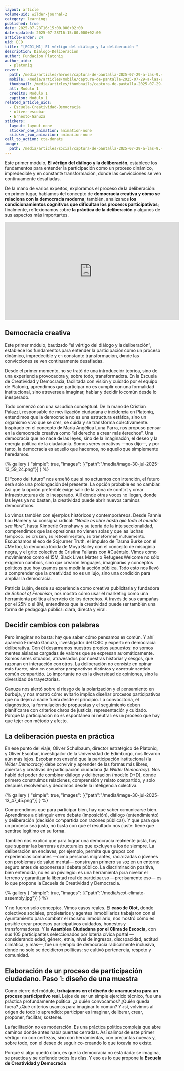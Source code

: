 ```yaml
---
layout: article
volume-uid: wilder-journal-2
category: learnings
published: true
date: 2025-07-28T16:15:00.000+02:00
date-updated: 2025-07-28T16:15:00.000+02:00
article-order: 24
uid: ECD
title: "[ECD1_M1] El vértigo del diálogo y la deliberación "
description: Dialogo-Deliberacion
author: Fundacion Platoniq
author_uids:
  - platoniq
cover:
  path: /media/articles/heroes/captura-de-pantalla-2025-07-29-a-las-9.43.05.png
  mobile: /media/articles/mobile/captura-de-pantalla-2025-07-29-a-las-9.43.05.png
  thumbnail: /media/articles/thumbnails/captura-de-pantalla-2025-07-29-a-las-9.43.05.png
  alt: Modulo 1
  credits: Modulo 1
  caption: Modulo 1
related_article_uids:
  - Escuela-Creatividad-Democracia
  - oliver-escobar
  - Ernesto-Ganuza
stickers:
  layout: layout-none
  sticker_one_animation: animation-none
  sticker_two_animation: animation-none
call_to_action: cta-donate
image:
  path: /media/articles/social/captura-de-pantalla-2025-07-29-a-las-9.43.05.png
---
```

Este primer módulo, **El vértigo del diálogo y la deliberación**, establece los fundamentos para entender la participación como un proceso dinámico, impredecible y en constante transformación, donde las convicciones se ven continuamente desafiadas. 

De la mano de varios expertos, exploramos el proceso de la deliberación: en primer lugar, hablamos del concepto de **democracia creativa y cómo se relaciona con la democracia moderna**; también, analizamos **los condicionamientos cognitivos que dificultan los procesos participativos**; finalmente, reflexionamos sobre **la práctica de la deliberación** y algunos de sus aspectos más importantes.

<iframe width="560" height="315" src="https://www.youtube.com/embed/H6WreQY9wpI?si=LMK_LqP_ORGcPZRB" title="YouTube video player" frameborder="0" allow="accelerometer; autoplay; clipboard-write; encrypted-media; gyroscope; picture-in-picture; web-share" referrerpolicy="strict-origin-when-cross-origin" allowfullscreen></iframe>

## **Democracia creativa**

Este primer módulo, bautizado “el vértigo del diálogo y la deliberación”*,* establece los fundamentos para entender la participación como un proceso dinámico, impredecible y en constante transformación, donde las convicciones se ven continuamente desafiadas. 

Desde el primer momento, no se trató de una introducción teórica, sino de una experiencia provocadora y, sobre todo, transformadora. En la Escuela de Creatividad y Democracia, facilitada con visión y cuidado por el equipo de Platoniq, aprendimos que participar no es cumplir con una formalidad institucional, sino atreverse a imaginar, hablar y decidir lo común desde lo inesperado.

Todo comenzó con una sacudida conceptual. De la mano de Cristian Palazzi, responsable de movilización ciudadana e incidencia en Platoniq, entendimos que la democracia no es una estructura estática, sino un organismo vivo que se crea, se cuida y se transforma colectivamente. Inspirado en el concepto de María Angélica Luna Parra, nos propuso pensar en la democracia creativa como “el derecho a crear más derechos”. Una democracia que no nace de las leyes, sino de la imaginación, el deseo y la energía política de la ciudadanía. Somos seres creativos —nos dijo—, y por tanto, la democracia es aquello que hacemos, no aquello que simplemente heredamos.

{% gallery { "simple": true, "images": [{"path":"/media/image-30-jul-2025-13_59_24.png"}] } %}

El “cono del futuro” nos enseñó que si no actuamos con intención, el futuro será solo una prolongación del presente. La opción probable es no cambiar. Así que la opción preferible exige salir de la zona de confort y crear infraestructuras de lo inesperado. Allí donde otras voces no llegan, donde las leyes ya no bastan, la creatividad puede abrir nuevos caminos democráticos.

Lo vimos también con ejemplos históricos y contemporáneos. Desde Fannie Lou Hamer y su consigna radical: *“Nadie es libre hasta que todo el mundo sea libre”*, hasta Kimberlé Crenshaw y su teoría de la interseccionalidad, comprendimos que las opresiones no vienen solas y que las luchas tampoco: se cruzan, se retroalimentan, se transforman mutuamente. Escuchamos el eco de Sojourner Truth, el impulso de Tarana Burke con el #MeToo, la denuncia lúcida de Moya Bailey con el concepto de misoginia negra, y el grito colectivo de Cristina Fallarás con #Cuéntalo. Vimos cómo movimientos como el 15M, Black Lives Matter o Refugees Welcome no sólo exigieron cambios, sino que crearon lenguajes, imaginarios y conceptos políticos que hoy usamos para medir la acción pública. Todo esto nos llevó a comprender que la creatividad no es un lujo, sino una condición para ampliar la democracia. 

Patricia Luján, desde su experiencia como creativa publicitaria y fundadora de *School of Feminism*, nos mostró cómo usar el marketing como una herramienta política al servicio de los derechos. A través de sus campañas por el 25N o el 8M, entendimos que la creatividad puede ser también una forma de pedagogía pública: clara, directa y viral.

## **Decidir cambios con palabras**

Pero imaginar no basta: hay que saber cómo pensamos en común. Y ahí apareció Ernesto Ganuza, investigador del CSIC y experto en democracia deliberativa. Con él desarmamos nuestros propios supuestos: no somos mentes aisladas cargadas de valores que se expresan automáticamente. Somos seres situados, atravesados por nuestras historias y sesgos, que razonan en interacción con otros. La deliberación no consiste en opinar más fuerte, sino en escuchar perspectivas distintas y construir sentido común compartido. Lo importante no es la diversidad de opiniones, sino la diversidad de trayectorias.

Ganuza nos alertó sobre el riesgo de la polarización y el pensamiento en burbuja, y nos mostró cómo evitarlo implica diseñar procesos participativos que no dejen a nadie fuera desde el principio. La convocatoria, el diagnóstico, la formulación de propuestas y el seguimiento deben planificarse con criterios claros de justicia, representación y cuidado. Porque la participación no es espontánea ni neutral: es un proceso que hay que tejer con método y afecto.

## **La deliberación puesta en práctica**

En ese punto del viaje, Olivier Schulbaum, director estratégico de Platoniq, y Oliver Escobar, investigador de la Universidad de Edimburgo, nos llevaron aún más lejos. Escobar nos enseñó que la participación institucional (la *Wider Democracy*) debe convivir y aprender de las formas más libres, abiertas y creativas de participación ciudadana (la *Wilder Democracy*). Nos habló del poder de combinar diálogo y deliberación (modelo D+D), donde primero construimos relaciones, comprensión y relato compartido, y solo después resolvemos y decidimos desde la inteligencia colectiva.

{% gallery { "simple": true, "images": [{"path":"/media/image-30-jul-2025-13_47_45.png"}] } %}

Comprendimos que para participar bien, hay que saber comunicarse bien. Aprendimos a distinguir entre debate (imposición), diálogo (entendimiento) y deliberación (decisión compartida con razones públicas). Y que para que un proceso sea justo, no basta con que el resultado nos guste: tiene que sentirse legítimo en su forma.

También nos explicó que para lograr una democracia realmente justa, hay que superar las barreras estructurales que excluyen a los de siempre. La deliberación en enclaves, por ejemplo, permite que grupos con experiencias comunes —como personas migrantes, racializadas o jóvenes con problemas de salud mental— construyan primero su voz en un entorno seguro antes de exponerse al debate público. La discriminación positiva, bien entendida, no es un privilegio: es una herramienta para nivelar el terreno y garantizar la libertad real de participar.so —precisamente eso— es lo que propone la Escuela de Creatividad y Democracia.

{% gallery { "simple": true, "images": [{"path":"/media/scot-climate-assembly.jpg"}] } %}

Y no fueron solo conceptos. Vimos casos reales. El **caso de Olot,** donde colectivos sociales, propietarios y agentes inmobiliarios trabajaron con el Ayuntamiento para combatir el racismo inmobiliario, nos mostró cómo es posible crear procesos participativos cuidados, honestos y transformadores. Y la **Asamblea Ciudadana por el Clima de Escocia,** con sus 105 participantes seleccionados por lotería cívica postal —considerando edad, género, etnia, nivel de ingresos, discapacidad, actitud climática, y más—, fue un ejemplo de democracia radicalmente inclusiva, donde no solo se decidieron políticas: se cultivó pertenencia, respeto y comunidad.

## **Elaboración de un proceso de participación ciudadano. Paso 1: diseño de una muestra**

Como cierre del módulo, **trabajamos en el diseño de una muestra para un proceso participativo real.** Lejos de ser un simple ejercicio técnico, fue una práctica profundamente política: ¿a quién convocamos? ¿Quién queda fuera? ¿Qué criterios usamos para imaginar lo común? Y así, volvimos al origen de todo lo aprendido: participar es imaginar, deliberar, crear, proponer, facilitar, sostener.

La facilitación no es moderación. Es una práctica política compleja que abre caminos donde antes había puertas cerradas. Así salimos de este primer vértigo: no con certezas, sino con herramientas, con preguntas nuevas y, sobre todo, con el deseo de seguir co-creando lo que todavía no existe.

Porque si algo quedó claro, es que la democracia no está dada: se imagina, se practica y se defiende todos los días. Y eso es lo que propone la **Escuela de Creatividad y Democracia**
